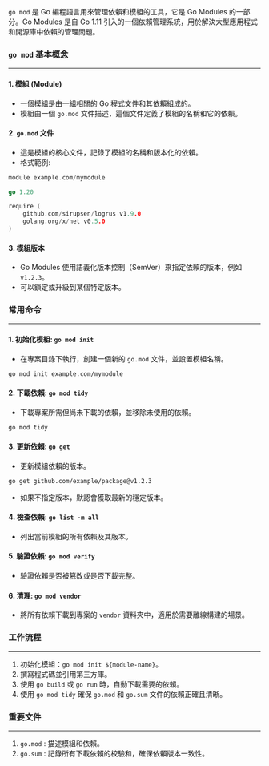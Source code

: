 
`go mod` 是 Go 編程語言用來管理依賴和模組的工具，它是 Go Modules 的一部分。Go Modules 是自 Go 1.11 引入的一個依賴管理系統，用於解決大型應用程式和開源庫中依賴的管理問題。
### `go mod` 基本概念
---
#### 1. 模組 (Module)
- 一個模組是由一組相關的 Go 程式文件和其依賴組成的。
- 模組由一個 `go.mod` 文件描述，這個文件定義了模組的名稱和它的依賴。
#### 2. `go.mod` 文件
- 這是模組的核心文件，記錄了模組的名稱和版本化的依賴。
- 格式範例:
```go
module example.com/mymodule

go 1.20

require (
    github.com/sirupsen/logrus v1.9.0
    golang.org/x/net v0.5.0
)
```
#### 3. 模組版本
- Go Modules 使用語義化版本控制（SemVer）來指定依賴的版本，例如 `v1.2.3`。
- 可以鎖定或升級到某個特定版本。
### 常用命令
---
#### 1. 初始化模組: `go mod init`
- 在專案目錄下執行，創建一個新的 `go.mod` 文件，並設置模組名稱。
```bash
go mod init example.com/mymodule
```
#### 2. 下載依賴: `go mod tidy`
- 下載專案所需但尚未下載的依賴，並移除未使用的依賴。
```bash
go mod tidy
```
#### 3. 更新依賴: `go get`
- 更新模組依賴的版本。
```bash
go get github.com/example/package@v1.2.3
```
- 如果不指定版本，默認會獲取最新的穩定版本。
#### 4. 檢查依賴: `go list -m all`
- 列出當前模組的所有依賴及其版本。
#### 5. 驗證依賴: `go mod verify`
- 驗證依賴是否被篡改或是否下載完整。
#### 6. 清理: `go mod vendor`
- 將所有依賴下載到專案的 `vendor` 資料夾中，適用於需要離線構建的場景。
### 工作流程
---
1. 初始化模組：`go mod init ${module-name}`。
2. 撰寫程式碼並引用第三方庫。
3. 使用 `go build` 或 `go run` 時，自動下載需要的依賴。
4. 使用 `go mod tidy` 確保 `go.mod` 和 `go.sum` 文件的依賴正確且清晰。
### 重要文件
---
1. `go.mod` : 描述模組和依賴。
2. `go.sum` : 記錄所有下載依賴的校驗和，確保依賴版本一致性。
